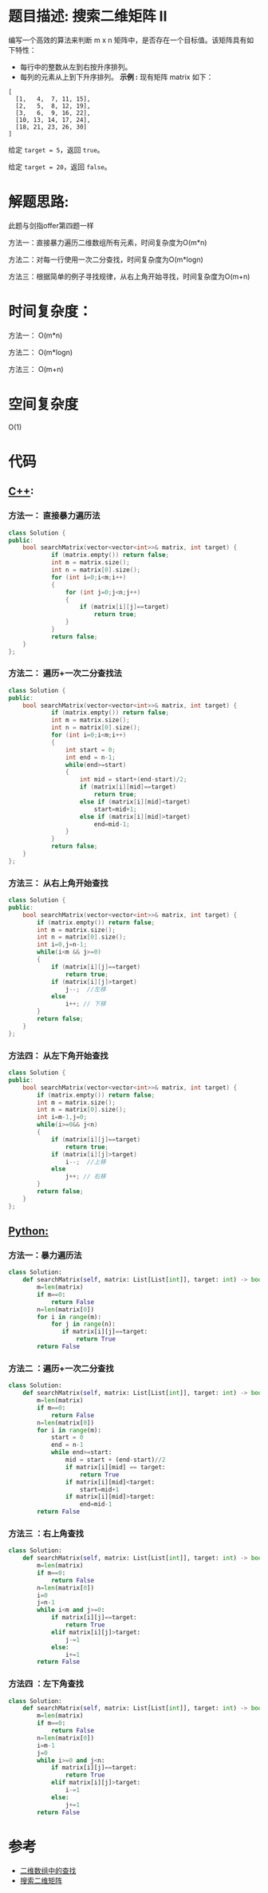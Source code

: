 # 题目描述:  搜索二维矩阵  II

编写一个高效的算法来判断 m x n 矩阵中，是否存在一个目标值。该矩阵具有如下特性：

  - 每行中的整数从左到右按升序排列。
  - 每列的元素从上到下升序排列。
**示例 :**
现有矩阵 matrix 如下：
```
[
  [1,   4,  7, 11, 15],
  [2,   5,  8, 12, 19],
  [3,   6,  9, 16, 22],
  [10, 13, 14, 17, 24],
  [18, 21, 23, 26, 30]
]
```
给定 ``target = 5``，返回 ``true``。

给定 ``target = 20``，返回 ``false``。

  
# 解题思路:
此题与剑指offer第四题一样

方法一：直接暴力遍历二维数组所有元素，时间复杂度为O(m\*n)

方法二：对每一行使用一次二分查找，时间复杂度为O(m\*logn)

方法三：根据简单的例子寻找规律，从右上角开始寻找，时间复杂度为O(m+n)
 
# 时间复杂度：
  方法一： O(m\*n)
  
  方法二： O(m\*logn)
  
  方法三： O(m+n) 
# 空间复杂度
  O(1)
  
# 代码

## [C++](./Search-A-2D-Matrix-II.cpp):

###  方法一： 直接暴力遍历法
```c++
class Solution {
public:
    bool searchMatrix(vector<vector<int>>& matrix, int target) {
            if (matrix.empty()) return false;
            int m = matrix.size();
            int n = matrix[0].size();
            for (int i=0;i<m;i++)
            {
                for (int j=0;j<n;j++)
                {
                    if (matrix[i][j]==target)
                        return true;
                }
            }
            return false;        
    }
};
```

###  方法二： 遍历+一次二分查找法
```c++
class Solution {
public:
    bool searchMatrix(vector<vector<int>>& matrix, int target) {
            if (matrix.empty()) return false;
            int m = matrix.size();
            int n = matrix[0].size();
            for (int i=0;i<m;i++)
            {
                int start = 0;
                int end = n-1;
                while(end>=start)
                {
                    int mid = start+(end-start)/2;
                    if (matrix[i][mid]==target)
                        return true;
                    else if (matrix[i][mid]<target)
                        start=mid+1;
                    else if (matrix[i][mid]>target)
                        end=mid-1;
                }
            }
            return false;        
    }
};
```

###  方法三： 从右上角开始查找
```c++
class Solution {
public:
    bool searchMatrix(vector<vector<int>>& matrix, int target) {
        if (matrix.empty()) return false;
        int m = matrix.size();
        int n = matrix[0].size();
        int i=0,j=n-1;
        while(i<m && j>=0)
        {
            if (matrix[i][j]==target)
                return true;
            if (matrix[i][j]>target)
                j--;  //左移
            else
                i++; // 下移
        }
        return false;
    }
};
```

###  方法四： 从左下角开始查找
```c++
class Solution {
public:
    bool searchMatrix(vector<vector<int>>& matrix, int target) {
        if (matrix.empty()) return false;
        int m = matrix.size();
        int n = matrix[0].size();
        int i=m-1,j=0;
        while(i>=0&& j<n)
        {
            if (matrix[i][j]==target)
                return true;
            if (matrix[i][j]>target)
                i--;  //上移
            else
                j++; // 右移
        }
        return false;
    }
};
```

## [Python:](https://github.com/bryceustc/LeetCode_Note/blob/master/python/Search-A-2D-Matrix-II/Search-A-2D-Matrix-II.py)
###  方法一：暴力遍历法
```python
class Solution:
    def searchMatrix(self, matrix: List[List[int]], target: int) -> bool:
        m=len(matrix)
        if m==0:
            return False
        n=len(matrix[0])
        for i in range(m):
            for j in range(n):
               if matrix[i][j]==target:
                   return True
        return False
```
### 方法二 ：遍历+一次二分查找
```python
class Solution:
    def searchMatrix(self, matrix: List[List[int]], target: int) -> bool:
        m=len(matrix)
        if m==0:
            return False
        n=len(matrix[0])
        for i in range(m):
            start = 0
            end = n-1
            while end>=start:
                mid = start + (end-start)//2
                if matrix[i][mid] == target:
                    return True
                if matrix[i][mid]<target:
                    start=mid+1
                if matrix[i][mid]>target:
                    end=mid-1
        return False
```

### 方法三 ：右上角查找
```python
class Solution:
    def searchMatrix(self, matrix: List[List[int]], target: int) -> bool:
        m=len(matrix)
        if m==0:
            return False
        n=len(matrix[0])
        i=0
        j=n-1
        while i<m and j>=0:
            if matrix[i][j]==target:
                return True
            elif matrix[i][j]>target:
                j-=1
            else:
                i+=1
        return False
```

### 方法四 ：左下角查找
```python
class Solution:
    def searchMatrix(self, matrix: List[List[int]], target: int) -> bool:
        m=len(matrix)
        if m==0:
            return False
        n=len(matrix[0])
        i=m-1
        j=0
        while i>=0 and j<n:
            if matrix[i][j]==target:
                return True
            elif matrix[i][j]>target:
                i-=1
            else:
                j+=1
        return False
```

# 参考

  -  [二维数组中的查找](https://github.com/bryceustc/CodingInterviews/blob/master/FindInPartiallySortedMatrix/README.md)
  -  [搜索二维矩阵](https://github.com/bryceustc/LeetCode_Note/blob/master/cpp/Search-A-2D-Matrix/README.md)


